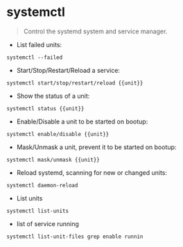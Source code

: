 # systemctl

> Control the systemd system and service manager.

- List failed units:

`systemctl --failed`

- Start/Stop/Restart/Reload a service:

`systemctl start/stop/restart/reload {{unit}}`

- Show the status of a unit:

`systemctl status {{unit}}`

- Enable/Disable a unit to be started on bootup:

`systemctl enable/disable {{unit}}`

- Mask/Unmask a unit, prevent it to be started on bootup:

`systemctl mask/unmask {{unit}}`

- Reload systemd, scanning for new or changed units:

`systemctl daemon-reload`

- List units

`systemctl list-units`
- list of service running

`systemctl list-unit-files grep enable runnin`


